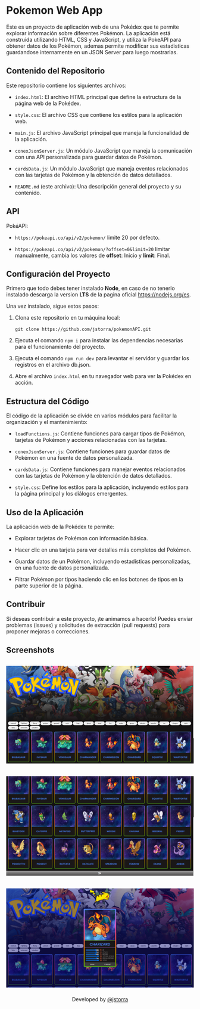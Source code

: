# Pokemon Web App

Este es un proyecto de aplicación web de una Pokédex que te permite explorar información sobre diferentes Pokémon. La aplicación está construida utilizando HTML, CSS y JavaScript, y utiliza la PokeAPI para obtener datos de los Pokémon, ademas permite modificar sus estadisticas guardandose internamente en un JSON Server para luego mostrarlas.

## Contenido del Repositorio

Este repositorio contiene los siguientes archivos:

- `index.html`: El archivo HTML principal que define la estructura de la página web de la Pokédex.

- `style.css`: El archivo CSS que contiene los estilos para la aplicación web.

- `main.js`: El archivo JavaScript principal que maneja la funcionalidad de la aplicación.

- `conexJsonServer.js`: Un módulo JavaScript que maneja la comunicación con una API personalizada para guardar datos de Pokémon.

- `cardsData.js`: Un módulo JavaScript que maneja eventos relacionados con las tarjetas de Pokémon y la obtención de datos detallados.

- `README.md` (este archivo): Una descripción general del proyecto y su contenido.

## API

PokéAPI:

- `https://pokeapi.co/api/v2/pokemon/` limite 20 por defecto.

- `https://pokeapi.co/api/v2/pokemon/?offset=0&limit=20` limitar manualmente, cambia los valores de **offset**: Inicio y **limit**: Final.

## Configuración del Proyecto

Primero que todo debes tener instalado **Node**, en caso de no tenerlo instalado descarga la version **LTS** de la pagina oficial https://nodejs.org/es.

Una vez instalado, sigue estos pasos:

1. Clona este repositorio en tu máquina local:

   ```shell
   git clone https://github.com/jstorra/pokemonAPI.git
   ```

2. Ejecuta el comando `npm i` para instalar las dependencias necesarias para el funcionamiento del proyecto.

3. Ejecuta el comando `npm run dev` para levantar el servidor y guardar los registros en el archivo db.json.

4. Abre el archivo `index.html` en tu navegador web para ver la Pokédex en acción.

## Estructura del Código

El código de la aplicación se divide en varios módulos para facilitar la organización y el mantenimiento:

- `loadFunctions.js`: Contiene funciones para cargar tipos de Pokémon, tarjetas de Pokémon y acciones relacionadas con las tarjetas.

- `conexJsonServer.js`: Contiene funciones para guardar datos de Pokémon en una fuente de datos personalizada.

- `cardsData.js`: Contiene funciones para manejar eventos relacionados con las tarjetas de Pokémon y la obtención de datos detallados.

- `style.css`: Define los estilos para la aplicación, incluyendo estilos para la página principal y los diálogos emergentes.

## Uso de la Aplicación

La aplicación web de la Pokédex te permite:

- Explorar tarjetas de Pokémon con información básica.

- Hacer clic en una tarjeta para ver detalles más completos del Pokémon.

- Guardar datos de un Pokémon, incluyendo estadísticas personalizadas, en una fuente de datos personalizada.

- Filtrar Pokémon por tipos haciendo clic en los botones de tipos en la parte superior de la página.

## Contribuir

Si deseas contribuir a este proyecto, ¡te animamos a hacerlo! Puedes enviar problemas (issues) y solicitudes de extracción (pull requests) para proponer mejoras o correcciones.

## Screenshots

## ![](./assets/imgREADME/intro.png)

## ![](./assets/imgREADME/pokeCards.png)

## ![](./assets/imgREADME/pokeCard.png)

<p align="center">Developed by <a href="https://github.com/jstorra">@jstorra</a></p>
